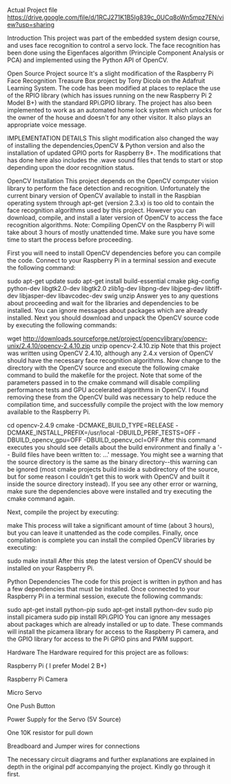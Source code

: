 Actual Project file
https://drive.google.com/file/d/1RCJ271K1B5Ig839c_0UCq8oWn5mpz7EN/view?usp=sharing

Introduction
This project was part of the embedded system design course, and uses face recognition to control a servo lock. The face recognition has been done using the Eigenfaces algorithm (Principle Component Analysis or PCA) and implemented using the Python API of OpenCV.

Open Source Project source
It's a slight modification of the Raspberry Pi Face Recognition Treasure Box project by Tony Dicola on the Adafruit Learning System. The code has been modified at places to replace the use of the RPIO library (which has issues running on the new Raspberry Pi 2 Model B+) with the standard RPi.GPIO library. The project has also been implemented to work as an automated home lock system which unlocks for the owner of the house and doesn't for any other visitor. It also plays an appropriate voice message.

IMPLEMENTATION DETAILS
This slight modification also changed the way of installing the dependencies,OpenCV & Python version and also the installation of updated GPIO ports for Raspberry B+. The modifications that has done here also includes the .wave sound files that tends to start or stop depending upon the door recognition status.

OpenCV Installation
This project depends on the OpenCV computer vision library to perform the face detection and recognition. Unfortunately the current binary version of OpenCV available to install in the Raspbian operating system through apt-get (version 2.3.x) is too old to contain the face recognition algorithms used by this project. However you can download, compile, and install a later version of OpenCV to access the face recognition algorithms. Note: Compiling OpenCV on the Raspberry Pi will take about 3 hours of mostly unattended time. Make sure you have some time to start the process before proceeding.

First you will need to install OpenCV dependencies before you can compile the code. Connect to your Raspberry Pi in a terminal session and execute the following command:

sudo apt-get update
sudo apt-get install build-essential cmake pkg-config python-dev libgtk2.0-dev libgtk2.0 zlib1g-dev libpng-dev libjpeg-dev libtiff-dev libjasper-dev libavcodec-dev swig unzip
Answer yes to any questions about proceeding and wait for the libraries and dependencies to be installed. You can ignore messages about packages which are already installed. Next you should download and unpack the OpenCV source code by executing the following commands:

wget http://downloads.sourceforge.net/project/opencvlibrary/opencv-unix/2.4.10/opencv-2.4.10.zip
unzip opencv-2.4.10.zip
Note that this project was written using OpenCV 2.4.10, although any 2.4.x version of OpenCV should have the necessary face recognition algorithms. Now change to the directory with the OpenCV source and execute the following cmake command to build the makefile for the project. Note that some of the parameters passed in to the cmake command will disable compiling performance tests and GPU accelerated algorithms in OpenCV. I found removing these from the OpenCV build was necessary to help reduce the compilation time, and successfully compile the project with the low memory available to the Raspberry Pi.

cd opencv-2.4.9
cmake -DCMAKE_BUILD_TYPE=RELEASE -DCMAKE_INSTALL_PREFIX=/usr/local -DBUILD_PERF_TESTS=OFF -DBUILD_opencv_gpu=OFF -DBUILD_opencv_ocl=OFF
After this command executes you should see details about the build environment and finally a '-- Build files have been written to: ...' message. You might see a warning that the source directory is the same as the binary directory--this warning can be ignored (most cmake projects build inside a subdirectory of the source, but for some reason I couldn't get this to work with OpenCV and built it inside the source directory instead). If you see any other error or warning, make sure the dependencies above were installed and try executing the cmake command again.

Next, compile the project by executing:

make
This process will take a significant amount of time (about 3 hours), but you can leave it unattended as the code compiles. Finally, once compilation is complete you can install the compiled OpenCV libraries by executing:

sudo make install
After this step the latest version of OpenCV should be installed on your Raspberry Pi.

Python Dependencies
The code for this project is written in python and has a few dependencies that must be installed. Once connected to your Raspberry Pi in a terminal session, execute the following commands:

sudo apt-get install python-pip
sudo apt-get install python-dev
sudo pip install picamera
sudo pip install RPi.GPIO
You can ignore any messages about packages which are already installed or up to date. These commands will install the picamera library for access to the Raspberry Pi camera, and the GPIO library for access to the Pi GPIO pins and PWM support.

Hardware
The Hardware required for this project are as follows:

Raspberry Pi ( I prefer Model 2 B+)

Raspberry Pi Camera

Micro Servo

One Push Button

Power Supply for the Servo (5V Source)

One 10K resistor for pull down

Breadboard and Jumper wires for connections

The necessary circuit diagrams and further explanations are explained in depth in the original pdf accompanying the project. Kindly go through it first.
